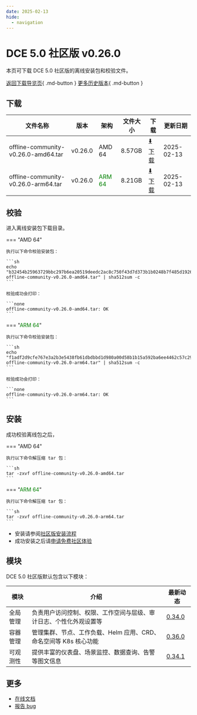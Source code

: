 ```yaml
---
date: 2025-02-13
hide:
  - navigation
---
```


# DCE 5.0 社区版 v0.26.0

本页可下载 DCE 5.0 社区版的离线安装包和校验文件。

[返回下载导览页](../index.md){ .md-button } [更多历史版本](./dce5-installer-history.md){ .md-button }

## 下载

| 文件名称 | 版本 | 架构 | 文件大小 | 下载 | 更新日期 |
| ------- | --- | ---- | ------ | --- | ------- |
| offline-community-v0.26.0-amd64.tar | v0.26.0 | AMD 64 | 8.57GB | [:arrow_down: 下载](https://qiniu-download-public.daocloud.io/DaoCloud_Enterprise/dce5/offline-community-v0.26.0-amd64.tar) | 2025-02-13 |
| offline-community-v0.26.0-arm64.tar | v0.26.0 | <font color="green">ARM 64</font> | 8.21GB | [:arrow_down: 下载](https://qiniu-download-public.daocloud.io/DaoCloud_Enterprise/dce5/offline-community-v0.26.0-arm64.tar) | 2025-02-13 |

## 校验

进入离线安装包下载目录。

=== "AMD 64"

    执行以下命令校验安装包：

    ```sh
    echo "b32454b25963729bbc297b6ea20519deedc2ac8c750f43d7d373b1b0248b7f485d19261a3c8b6f760f3433ef67805a4d1f16460b389a2fbce1c89b300cd88ea0  offline-community-v0.26.0-amd64.tar" | sha512sum -c
    ```

    校验成功会打印：

    ```none
    offline-community-v0.26.0-amd64.tar: OK
    ```

=== "<font color="green">ARM 64</font>"

    执行以下命令校验安装包：

    ```sh
    echo "f1adf2d9cfe767e3a2b3e5438fb61dbdbbd1d980a00d58b1b15a592ba6ee4462c57c29bd5c113d9fcbd7e6032b18d221cc348f68bd11bc437bd39df06d6a166f  offline-community-v0.26.0-arm64.tar" | sha512sum -c
    ```

    校验成功会打印：

    ```none
    offline-community-v0.26.0-arm64.tar: OK
    ```

## 安装

成功校验离线包之后，

=== "AMD 64"

    执行以下命令解压缩 tar 包：

    ```sh
    tar -zxvf offline-community-v0.26.0-amd64.tar
    ```

=== "<font color="green">ARM 64</font>"

    执行以下命令解压缩 tar 包：

    ```sh
    tar -zxvf offline-community-v0.26.0-arm64.tar
    ```

- 安装请参阅[社区版安装流程](../../install/community/k8s/online.md#_2)
- 成功安装之后请[申请免费社区体验](../../dce/license0.md)

## 模块

DCE 5.0 社区版默认包含以下模块：

| 模块     | 介绍            | 最新动态         |
| -------- | -------------- | -------------- |
| 全局管理 | 负责用户访问控制、权限、工作空间与层级、审计日志、个性化外观设置等 | [0.34.0](../../ghippo/intro/release-notes.md#0340) |
| 容器管理 | 管理集群、节点、工作负载、Helm 应用、CRD、命名空间等 K8s 核心功能 | [0.36.0](../../kpanda/intro/release-notes.md#0360) |
| 可观测性 | 提供丰富的仪表盘、场景监控、数据查询、告警等图文信息 | [0.34.1](../../insight/intro/release-notes.md#0341) |

## 更多

- [在线文档](../../dce/index.md)
- [报告 bug](https://github.com/DaoCloud/DaoCloud-docs/issues)
